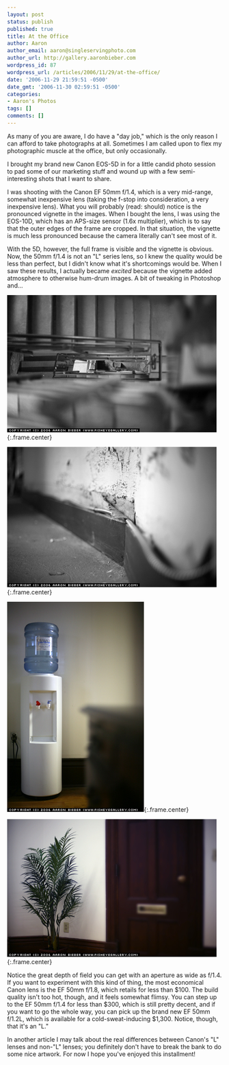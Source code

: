 ```yaml
---
layout: post
status: publish
published: true
title: At the Office
author: Aaron
author_email: aaron@singleservingphoto.com
author_url: http://gallery.aaronbieber.com
wordpress_id: 87
wordpress_url: /articles/2006/11/29/at-the-office/
date: '2006-11-29 21:59:51 -0500'
date_gmt: '2006-11-30 02:59:51 -0500'
categories:
- Aaron's Photos
tags: []
comments: []
---
```

As many of you are aware, I do have a "day job," which is the only
reason I can afford to take photographs at all. Sometimes I am called
upon to flex my photographic muscle at the office, but only
occasionally.

I brought my brand new Canon EOS-5D in for a little candid photo session
to pad some of our marketing stuff and wound up with a few
semi-interesting shots that I want to share.

I was shooting with the Canon EF 50mm f/1.4, which is a very mid-range,
somewhat inexpensive lens (taking the f-stop into consideration, a very
inexpensive lens). What you will probably (read: should) notice is the
pronounced vignette in the images. When I bought the lens, I was using
the EOS-10D, which has an APS-size sensor (1.6x multiplier), which is to
say that the outer edges of the frame are cropped. In that situation,
the vignette is much less pronounced because the camera literally can't
see most of it.

With the 5D, however, the full frame is visible and the vignette is
obvious. Now, the 50mm f/1.4 is not an "L" series lens, so I knew the
quality would be less than perfect, but I didn't know what it's
shortcomings would be. When I saw these results, I actually became
*excited* because the vignette added atmosphere to otherwise hum-drum
images. A bit of tweaking in Photoshop and...

![](/ssp/29nov06-01.jpg){:.frame.center}

![](/ssp/29nov06-02.jpg){:.frame.center}

![](/ssp/29nov06-03.jpg){:.frame.center}

![](/ssp/29nov06-04.jpg){:.frame.center}

Notice the great depth of field you can get with an aperture as wide as
f/1.4. If you want to experiment with this kind of thing, the most
economical Canon lens is the EF 50mm f/1.8, which retails for less than
\$100. The build quality isn't too hot, though, and it feels somewhat
flimsy. You can step up to the EF 50mm f/1.4 for less than \$300, which
is still pretty decent, and if you want to go the whole way, you can
pick up the brand new EF 50mm f/1.2L, which is available for a
cold-sweat-inducing \$1,300. Notice, though, that it's an "L."

In another article I may talk about the real differences between Canon's
"L" lenses and non-"L" lenses; you definitely don't have to break the
bank to do some nice artwork. For now I hope you've enjoyed this
installment!
